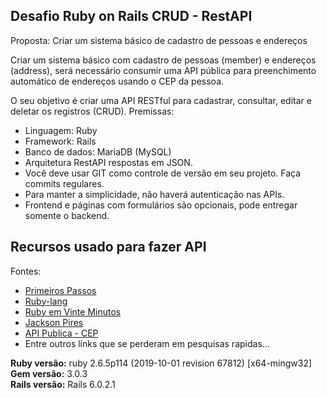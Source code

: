## Desafio Ruby on Rails CRUD - RestAPI

Proposta: Criar um sistema básico de cadastro de pessoas e endereços

Criar um sistema básico com cadastro de pessoas (member) e endereços (address), será necessário consumir uma API pública para preenchimento automático de endereços usando o CEP da pessoa.

O seu objetivo é criar uma API RESTful para cadastrar, consultar, editar e deletar os registros (CRUD).
Premissas:
* Linguagem: Ruby
* Framework: Rails
* Banco de dados: MariaDB (MySQL)
* Arquitetura RestAPI respostas em JSON.
* Você deve usar GIT como controle de versão em seu projeto. Faça commits regulares. 
* Para manter a simplicidade, não haverá autenticação nas APIs. 
* Frontend e páginas com formulários são opcionais, pode entregar somente o backend.
## Recursos usado para fazer API

Fontes:<br />
* [Primeiros Passos](https://www.ruby-lang.org/pt/documentation/)<br />
* [Ruby-lang](https://www.ruby-lang.org/pt/documentation/)<br />
* [Ruby em Vinte Minutos](https://www.ruby-lang.org/pt/documentation/quickstart/)<br />
* [Jackson Pires](http://www.youtube.com/watch?v=ZHPondVB9RQ)
* [API Publica - CEP](https://viacep.com.br/ws/88051431/json)<br />
* Entre outros links que se perderam em pesquisas rapidas...<br />

**Ruby versão:** ruby 2.6.5p114 (2019-10-01 revision 67812) [x64-mingw32]<br />
**Gem versão:** 3.0.3<br />
**Rails versão:** Rails 6.0.2.1<br />
